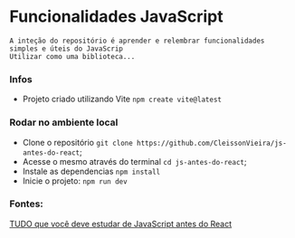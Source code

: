 # Funcionalidades JavaScript

```
A inteção do repositório é aprender e relembrar funcionalidades simples e úteis do JavaScrip
Utilizar como uma biblioteca...
```

### Infos
- Projeto criado utilizando Vite `npm create vite@latest`

### Rodar no ambiente local
- Clone o repositório `git clone https://github.com/CleissonVieira/js-antes-do-react`;
- Acesse o mesmo através do terminal `cd js-antes-do-react`;
- Instale as dependencias `npm install`
- Inicie o projeto: `npm run dev`

### Fontes:
[TUDO que você deve estudar de JavaScript antes do React](https://www.youtube.com/watch?v=37SwqREHRGI)